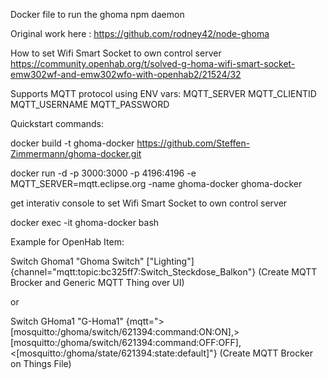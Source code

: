 Docker file to run the ghoma npm daemon

Original work here :
https://github.com/rodney42/node-ghoma

How to set Wifi Smart Socket to own control server
https://community.openhab.org/t/solved-g-homa-wifi-smart-socket-emw302wf-and-emw302wfo-with-openhab2/21524/32

Supports MQTT protocol using ENV vars:
  MQTT_SERVER
  MQTT_CLIENTID
  MQTT_USERNAME
  MQTT_PASSWORD

Quickstart commands:

docker build -t ghoma-docker https://github.com/Steffen-Zimmermann/ghoma-docker.git

docker run -d -p 3000:3000 -p 4196:4196 -e MQTT_SERVER=mqtt.eclipse.org -name ghoma-docker ghoma-docker

get interativ console to set Wifi Smart Socket to own control server

docker exec -it ghoma-docker bash 


Example for OpenHab Item:

Switch Ghoma1 "Ghoma Switch" ["Lighting"] {channel="mqtt:topic:bc325ff7:Switch_Steckdose_Balkon"}
(Create MQTT Brocker and Generic MQTT Thing over UI)

or

Switch GHoma1 "G-Homa1" {mqtt=">[mosquitto:/ghoma/switch/621394:command:ON:ON],>[mosquitto:/ghoma/switch/621394:command:OFF:OFF],<[mosquitto:/ghoma/state/621394:state:default]"}
(Create MQTT Brocker on Things File)


